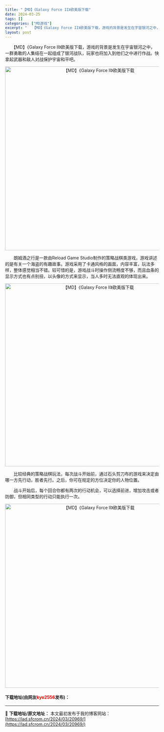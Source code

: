 ```yaml
---
title: "【MD】《Galaxy Force II》欧美版下载"
date: 2024-03-25
tags: []
categories: ["MD游戏"]
excerpt: "　　【MD】《Galaxy Force II》欧美版下载，游戏的背景是发生在宇宙银河之中，一群勇敢的人集结在一起组成了银河战队，玩家也将加入到他们之中进行作战。快拿起武器和敌人对战保护宇宙和平吧。 　　朗姆酒之行是一款由Reload Game Studio制作的策略战棋类游戏，游戏讲述的是有关一个海&hellip;"
layout: post
---
```


 <p>　　【MD】《Galaxy Force II》欧美版下载，游戏的背景是发生在宇宙银河之中，一群勇敢的人集结在一起组成了银河战队，玩家也将加入到他们之中进行作战。快拿起武器和敌人对战保护宇宙和平吧。</p> <p align="center"><img align="" border="0" src="https://lad.sfcrom.cn/wp-content/uploads/2024/03/20240325_66010a5cb0eec.png" width="599" alt="【MD】《Galaxy Force II》欧美版下载" /></p> <p>　　朗姆酒之行是一款由Reload Game Studio制作的策略战棋类游戏，游戏讲述的是有关一个海盗的有趣故事。游戏采用了卡通风格的画面，内容丰富，玩法多样，整体感觉相当不错。较可惜的是，游戏战斗时操作侧流畅度不够，而且血条的显示方式也有点别扭，以头像的方式来显示，当人多时无法直观的体现出来。</p> <p align="center"><img align="" border="0" src="https://lad.sfcrom.cn/wp-content/uploads/2024/03/20240325_66010a5d58c36.png" width="596" alt="【MD】《Galaxy Force II》欧美版下载" /></p> <p>　　比较经典的策略战棋玩法，每次战斗开始前，通过石头剪刀布的游戏来决定由哪一方先行动，胜者先行。之后，你可在规定的方位决定你的人物位置。</p> <p>　　战斗开始后，每个回合你都有两次的行动机会，可以选择前进，增加攻击或者防御，但相同类型的行动只能执行一次。</p> <p align="center"><img align="" border="0" src="https://lad.sfcrom.cn/wp-content/uploads/2024/03/20240325_66010a5e1176d.png" width="600" alt="【MD】《Galaxy Force II》欧美版下载" /></p> <p><h4>下载地址(由网友<font color="red">kyo2556</font>发布)：</h4></p> 

---
📖 **下载地址/原文地址：** 本文最初发布于我的博客网站：[https://lad.sfcrom.cn/2024/03/20969/](https://lad.sfcrom.cn/2024/03/20969/)
